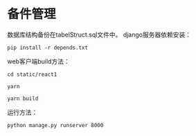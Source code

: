 # 备件管理
数据库结构备份在tabelStruct.sql文件中。
django服务器依赖安装：

	pip install -r depends.txt 

web客户端build方法：

    cd static/react1

    yarn 

    yarn build


运行方法： 

	python manage.py runserver 8000
